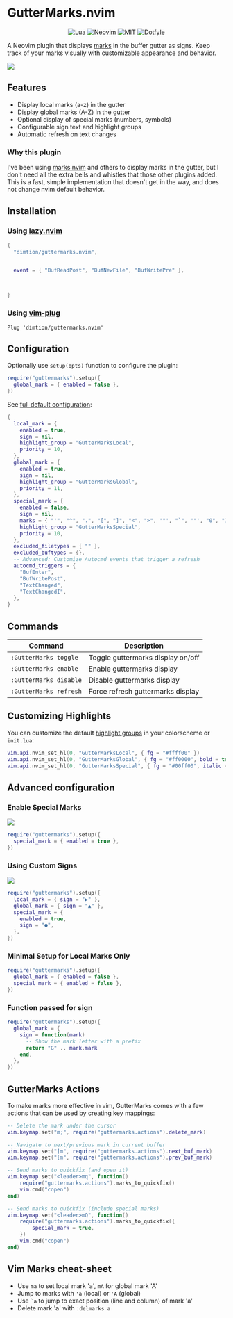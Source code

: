 # GutterMarks.nvim

<div align="center">

[![Lua](https://img.shields.io/badge/Lua-blue.svg?style=for-the-badge&logo=lua)](http://www.lua.org)
[![Neovim](https://img.shields.io/badge/Neovim%200.9+-green.svg?style=for-the-badge&logo=neovim)](https://neovim.io)
[![MIT](https://img.shields.io/badge/MIT-yellow.svg?style=for-the-badge)](https://opensource.org/licenses/MIT)
[![Dotfyle](https://dotfyle.com/plugins/dimtion/guttermarks.nvim/shield?style=for-the-badge)](https://dotfyle.com/plugins/dimtion/guttermarks.nvim)
</div>


A Neovim plugin that displays
[marks](https://neovim.io/doc/user/motion.html#_7.-marks) in the buffer gutter
as signs. Keep track of your marks visually with customizable appearance and
behavior.

![](.github/img/screenshot_01.png)



## Features

- Display local marks (a-z) in the gutter
- Display global marks (A-Z) in the gutter
- Optional display of special marks (numbers, symbols)
- Configurable sign text and highlight groups
- Automatic refresh on text changes

### Why this plugin

I've been using [marks.nvim](https://github.com/chentoast/marks.nvim) and others
to display marks in the gutter, but I don't need all the extra bells and
whistles that those other plugins added. This is a fast, simple implementation
that doesn't get in the way, and does not change nvim default behavior.

## Installation

### Using [lazy.nvim](https://github.com/folke/lazy.nvim)

```lua
{
  "dimtion/guttermarks.nvim",


  event = { "BufReadPost", "BufNewFile", "BufWritePre" },



}
```

### Using [vim-plug](https://github.com/junegunn/vim-plug)

```vim
Plug 'dimtion/guttermarks.nvim'
```

## Configuration

Optionally use `setup(opts)` function to configure the plugin:

```lua
require("guttermarks").setup({
  global_mark = { enabled = false },
})
```

See [full default configuration](lua/guttermarks/config.lua):
```lua
{
  local_mark = {
    enabled = true,
    sign = nil,
    highlight_group = "GutterMarksLocal",
    priority = 10,
  },
  global_mark = {
    enabled = true,
    sign = nil,
    highlight_group = "GutterMarksGlobal",
    priority = 11,
  },
  special_mark = {
    enabled = false,
    sign = nil,
    marks = { "'", "^", ".", "[", "]", "<", ">", '"', "`", '"', "0", "1", "2", "3", "4", "5", "6", "7", "8", "9" },
    highlight_group = "GutterMarksSpecial",
    priority = 10,
  },
  excluded_filetypes = { "" },
  excluded_buftypes = {},
  -- Advanced: Customize Autocmd events that trigger a refresh
  autocmd_triggers = {
    "BufEnter",
    "BufWritePost",
    "TextChanged",
    "TextChangedI",
  },
}
```

## Commands

| Command | Description |
|---------|-------------|
| `:GutterMarks toggle` | Toggle guttermarks display on/off |
| `:GutterMarks enable` | Enable guttermarks display |
| `:GutterMarks disable` | Disable guttermarks display |
| `:GutterMarks refresh` | Force refresh guttermarks display |

## Customizing Highlights

You can customize the default [highlight groups](https://neovim.io/doc/user/syntax.html) in your colorscheme or `init.lua`:

```lua
vim.api.nvim_set_hl(0, "GutterMarksLocal", { fg = "#ffff00" })
vim.api.nvim_set_hl(0, "GutterMarksGlobal", { fg = "#ff0000", bold = true })
vim.api.nvim_set_hl(0, "GutterMarksSpecial", { fg = "#00ff00", italic = true })
```

## Advanced configuration

### Enable Special Marks

![](.github/img/screenshot_02.png)

```lua
require("guttermarks").setup({
  special_mark = { enabled = true },
})
```

### Using Custom Signs

![](.github/img/screenshot_03.png)

```lua
require("guttermarks").setup({
  local_mark = { sign = "▶" },
  global_mark = { sign = "▲" },
  special_mark = {
    enabled = true,
    sign = "●",
  },
})
```

### Minimal Setup for Local Marks Only

```lua
require("guttermarks").setup({
  global_mark = { enabled = false },
  special_mark = { enabled = false },
})
```

### Function passed for sign

```lua
require("guttermarks").setup({
  global_mark = {
    sign = function(mark)
      -- Show the mark letter with a prefix
      return "G" .. mark.mark
    end,
  },
})
```

## GutterMarks Actions

To make marks more effective in vim, GutterMarks comes with a few actions that
can be used by creating key mappings:

```lua
-- Delete the mark under the cursor
vim.keymap.set("m;", require("guttermarks.actions").delete_mark)

-- Navigate to next/previous mark in current buffer
vim.keymap.set("]m", require("guttermarks.actions").next_buf_mark)
vim.keymap.set("[m", require("guttermarks.actions").prev_buf_mark)

-- Send marks to quickfix (and open it)
vim.keymap.set("<leader>mq", function()
    require("guttermarks.actions").marks_to_quickfix()
    vim.cmd("copen")
end)

-- Send marks to quickfix (include special marks)
vim.keymap.set("<leader>mQ", function()
    require("guttermarks.actions").marks_to_quickfix({
        special_mark = true,
    })
    vim.cmd("copen")
end)
```

## Vim Marks cheat-sheet

- Use `ma` to set local mark 'a', `mA` for global mark 'A'
- Jump to marks with `'a` (local) or `'A` (global)
- Use `` `a `` to jump to exact position (line and column) of mark 'a'
- Delete mark 'a' with `:delmarks a`

















